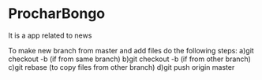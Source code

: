 # ProcharBongo
It is a app related to news


To make new branch from master and add files do the following steps:
a)git checkout -b <new-branch-name> (if from same branch)
b)git checkout -b <new-branch-name> <old-branch-name> (if from other branch)
c)git rebase <branch name> (to copy files from other branch)
d)git push origin master
